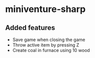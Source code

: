 # miniventure-sharp

## Added features

- Save game when closing the game
- Throw active item by pressing Z
- Create coal in furnace using 10 wood
